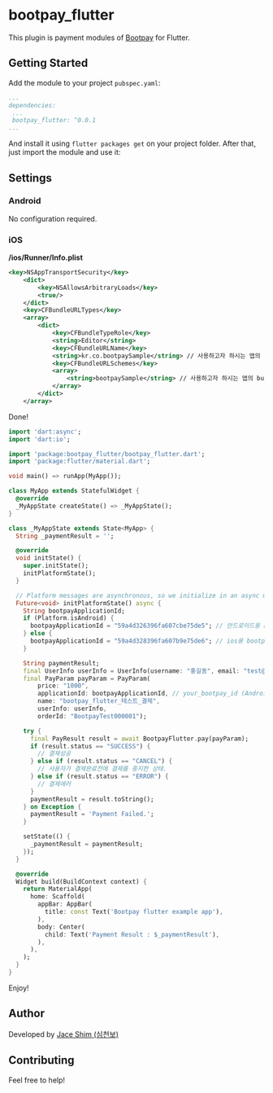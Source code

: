 # bootpay_flutter

This plugin is payment modules of [Bootpay](https://www.bootpay.co.kr) for Flutter.

## Getting Started
Add the module to your project ``pubspec.yaml``:
```yaml
...
dependencies:
 ...
 bootpay_flutter: ^0.0.1
...
```
And install it using ``flutter packages get`` on your project folder. After that, just import the module and use it:

## Settings

### Android
No configuration required.

### iOS
**<your project root>/ios/Runner/Info.plist**

```xml
<key>NSAppTransportSecurity</key>
    <dict>
        <key>NSAllowsArbitraryLoads</key>
        <true/>
    </dict>
    <key>CFBundleURLTypes</key>
    <array>
        <dict>
            <key>CFBundleTypeRole</key>
            <string>Editor</string>
            <key>CFBundleURLName</key>
            <string>kr.co.bootpaySample</string> // 사용하고자 하시는 앱의 bundle url name
            <key>CFBundleURLSchemes</key>
            <array>
                <string>bootpaySample</string> // 사용하고자 하시는 앱의 bundle url scheme
            </array>
        </dict>
    </array>
```

Done!

```dart
import 'dart:async';
import 'dart:io';

import 'package:bootpay_flutter/bootpay_flutter.dart';
import 'package:flutter/material.dart';

void main() => runApp(MyApp());

class MyApp extends StatefulWidget {
  @override
  _MyAppState createState() => _MyAppState();
}

class _MyAppState extends State<MyApp> {
  String _paymentResult = '';

  @override
  void initState() {
    super.initState();
    initPlatformState();
  }

  // Platform messages are asynchronous, so we initialize in an async method.
  Future<void> initPlatformState() async {
    String bootpayApplicationId;
    if (Platform.isAndroid) {
      bootpayApplicationId = "59a4d326396fa607cbe75de5"; // 안드로이드용 bootpay applicationId
    } else {
      bootpayApplicationId = "59a4d328396fa607b9e75de6"; // ios용 bootpay applicationId
    }

    String paymentResult;
    final UserInfo userInfo = UserInfo(username: "홍길동", email: "test@test.com");
    final PayParam payParam = PayParam(
        price: "1000",
        applicationId: bootpayApplicationId, // your_bootpay_id (Android or iOS)
        name: "bootpay_flutter_테스트_결제",
        userInfo: userInfo,
        orderId: "BootpayTest000001");

    try {
      final PayResult result = await BootpayFlutter.pay(payParam);
      if (result.status == "SUCCESS") {
        // 결제성공
      } else if (result.status == "CANCEL") {
        // 사용자가 결제완료전에 결제를 중지한 상태.
      } else if (result.status == "ERROR") {
        // 결제에러
      }
      paymentResult = result.toString();
    } on Exception {
      paymentResult = 'Payment Failed.';
    }

    setState(() {
      _paymentResult = paymentResult;
    });
  }

  @override
  Widget build(BuildContext context) {
    return MaterialApp(
      home: Scaffold(
        appBar: AppBar(
          title: const Text('Bootpay flutter example app'),
        ),
        body: Center(
          child: Text('Payment Result : $_paymentResult'),
        ),
      ),
    );
  }
}

```
Enjoy!

## Author
Developed by [Jace Shim (심천보)](https://www.facebook.com/jaceshim.kr)

## Contributing

Feel free to help!
